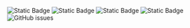 ![Static Badge](https://img.shields.io/badge/blacklists-60-000000) ![Static Badge](https://img.shields.io/badge/blacklisted-3061217-cc0000) ![Static Badge](https://img.shields.io/badge/whitelisted-2243-00CC00) ![Static Badge](https://img.shields.io/badge/streaming_blacklist-28107-000000) ![GitHub issues](https://img.shields.io/github/issues/fabriziosalmi/blacklists)
